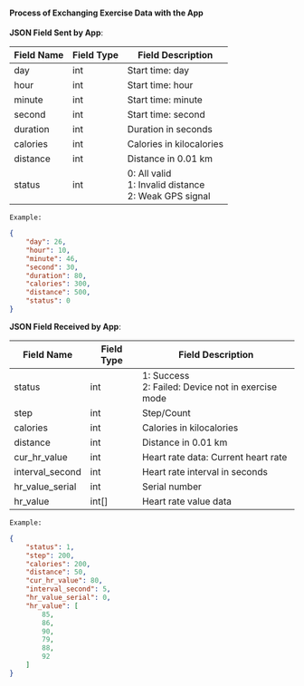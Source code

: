 #### Process of Exchanging Exercise Data with the App


**JSON Field Sent by App**:

| Field Name   | Field Type | Field Description                                        |
| ------------ | ---------- | ------------------------------------------------------- |
| day          | int        | Start time: day                                          |
| hour         | int        | Start time: hour                                         |
| minute       | int        | Start time: minute                                       |
| second       | int        | Start time: second                                       |
| duration     | int        | Duration in seconds                                      |
| calories     | int        | Calories in kilocalories                                |
| distance     | int        | Distance in 0.01 km                                     |
| status       | int        | 0: All valid<br />1: Invalid distance<br />2: Weak GPS signal |

`Example:`

```json
{
    "day": 26,
    "hour": 10,
    "minute": 46,
    "second": 30,
    "duration": 80,
    "calories": 300,
    "distance": 500,
    "status": 0
}
```

**JSON Field Received by App**:

| Field Name       | Field Type | Field Description                                       |
| ---------------- | ---------- | ------------------------------------------------------ |
| status           | int        | 1: Success<br />2: Failed: Device not in exercise mode |
| step             | int        | Step/Count                                              |
| calories         | int        | Calories in kilocalories                               |
| distance         | int        | Distance in 0.01 km                                     |
| cur_hr_value     | int        | Heart rate data: Current heart rate                     |
| interval_second  | int        | Heart rate interval in seconds                          |
| hr_value_serial  | int        | Serial number                                           |
| hr_value         | int[]      | Heart rate value data                                   |

`Example:`

```json
{
    "status": 1,
    "step": 200,
    "calories": 200,
    "distance": 50,
    "cur_hr_value": 80,
    "interval_second": 5,
    "hr_value_serial": 0,
    "hr_value": [
        85,
        86,
        90,
        79,
        88,
        92
    ]
}
```
